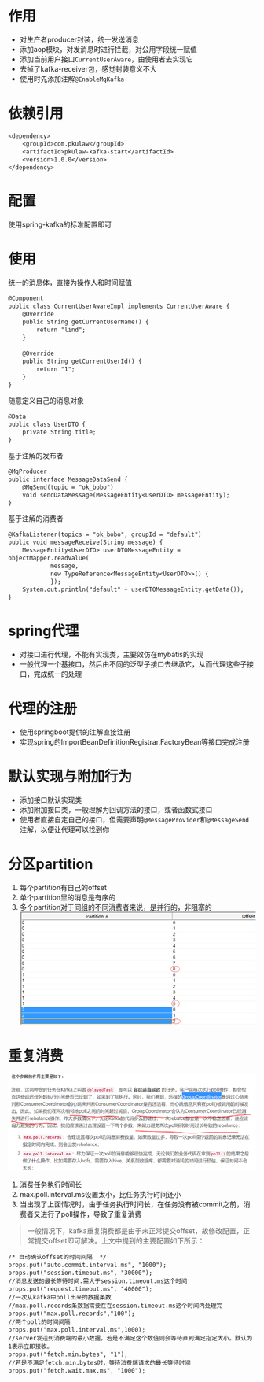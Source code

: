 # 作用
* 对生产者producer封装，统一发送消息
* 添加aop模块，对发消息时进行拦截，对公用字段统一赋值 
* 添加当前用户接口`CurrentUserAware`，由使用者去实现它
* 去掉了kafka-receiver包，感觉封装意义不大
* 使用时先添加注解`@EnableMqKafka`

# 依赖引用
```
<dependency>
    <groupId>com.pkulaw</groupId>
    <artifactId>pkulaw-kafka-start</artifactId>
    <version>1.0.0</version>
</dependency>
```
# 配置
使用spring-kafka的标准配置即可

# 使用
统一的消息体，直接为操作人和时间赋值
```
@Component
public class CurrentUserAwareImpl implements CurrentUserAware {
    @Override
    public String getCurrentUserName() {
        return "lind";
    }

    @Override
    public String getCurrentUserId() {
        return "1";
    }
}
```
随意定义自己的消息对象
```
@Data
public class UserDTO {
    private String title;
}

```
基于注解的发布者
```
@MqProducer
public interface MessageDataSend {
    @MqSend(topic = "ok_bobo")
    void sendDataMessage(MessageEntity<UserDTO> messageEntity);
}
```
基于注解的消费者
```
@KafkaListener(topics = "ok_bobo", groupId = "default")
public void messageReceive(String message) {
    MessageEntity<UserDTO> userDTOMessageEntity = objectMapper.readValue(
            message,
            new TypeReference<MessageEntity<UserDTO>>() {
            });
    System.out.println("default" + userDTOMessageEntity.getData());
}
```

# spring代理
* 对接口进行代理，不能有实现类，主要效仿在mybatis的实现
* 一般代理一个基接口，然后由不同的泛型子接口去继承它，从而代理这些子接口，完成统一的处理
# 代理的注册
* 使用springboot提供的注解直接注册
* 实现spring的ImportBeanDefinitionRegistrar,FactoryBean等接口完成注册
# 默认实现与附加行为
* 添加接口默认实现类
* 添加附加接口类，一般理解为回调方法的接口，或者函数式接口
* 使用者直接自定自己的接口，但需要声明`@MessageProvider`和`@MessageSend`注解，以便让代理可以找到你

# 分区partition
1. 每个partition有自己的offset
2. 单个partition里的消息是有序的
3. 多个partition对于同组的不同消费者来说，是并行的，非阻塞的
![](./assets/readme-1624427613576.png)

# 重复消费
![](./assets/readme-1624504867337.png)
1. 消费任务执行时间长
2. max.poll.interval.ms设置太小，比任务执行时间还小
3. 当出现了上面情况时，由于任务执行时间长，在任务没有被commit之前，消费者又进行了poll操作，导致了重复消费
 > 一般情况下，kafka重复消费都是由于未正常提交offset，故修改配置，正常提交offset即可解决。上文中提到的主要配置如下所示：
```
/* 自动确认offset的时间间隔  */
props.put("auto.commit.interval.ms", "1000");
props.put("session.timeout.ms", "30000");
//消息发送的最长等待时间.需大于session.timeout.ms这个时间
props.put("request.timeout.ms", "40000");
//一次从kafka中poll出来的数据条数
//max.poll.records条数据需要在在session.timeout.ms这个时间内处理完
props.put("max.poll.records","100");
//两个poll的时间间隔
props.put("max.poll.interval.ms",1000);
//server发送到消费端的最小数据，若是不满足这个数值则会等待直到满足指定大小。默认为1表示立即接收。
props.put("fetch.min.bytes", "1");
//若是不满足fetch.min.bytes时，等待消费端请求的最长等待时间
props.put("fetch.wait.max.ms", "1000");
```